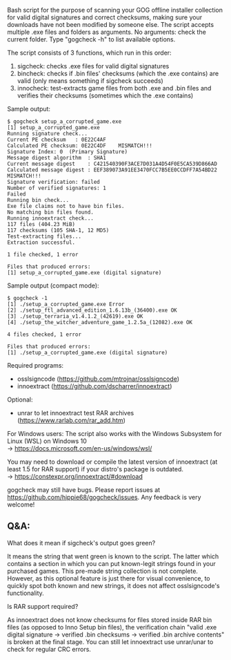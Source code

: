 Bash script for the purpose of scanning your GOG offline installer collection for valid digital signatures and correct checksums, making sure your downloads have not been modified by someone else.
The script accepts multiple .exe files and folders as arguments. No arguments: check the current folder. Type "gogcheck -h" to list available options.

The script consists of 3 functions, which run in this order:
1. sigcheck: checks .exe files for valid digital signatures
2. bincheck: checks if .bin files' checksums (which the .exe contains) are valid (only means something if sigcheck succeeds)
3. innocheck: test-extracts game files from both .exe and .bin files and verifies their checksums (sometimes which the .exe contains)

Sample output:
```
$ gogcheck setup_a_corrupted_game.exe 
[1] setup_a_corrupted_game.exe
Running signature check...
Current PE checksum   : 0E22C4AF
Calculated PE checksum: 0E22C4DF    MISMATCH!!!
Signature Index: 0  (Primary Signature)
Message digest algorithm  : SHA1
Current message digest    : C421540390F3ACE7D031A4D54F0E5CA539D866AD
Calculated message digest : EEF389073A91EE3470FCC7B5EE0CCDFF7A54BD22    MISMATCH!!!
Signature verification: failed
Number of verified signatures: 1
Failed
Running bin check...
Exe file claims not to have bin files.
No matching bin files found.
Running innoextract check...
117 files (404.23 MiB)
117 checksums (105 SHA-1, 12 MD5)
Test-extracting files...
Extraction successful.

1 file checked, 1 error

Files that produced errors:
[1] setup_a_corrupted_game.exe (digital signature)
```

Sample output (compact mode):
```
$ gogcheck -1
[1] ./setup_a_corrupted_game.exe Error
[2] ./setup_ftl_advanced_edition_1.6.13b_(36400).exe OK
[3] ./setup_terraria_v1.4.1.2_(42619).exe OK
[4] ./setup_the_witcher_adventure_game_1.2.5a_(12082).exe OK

4 files checked, 1 error

Files that produced errors:
[1] ./setup_a_corrupted_game.exe (digital signature)
```

Required programs:
- osslsigncode (https://github.com/mtrojnar/osslsigncode)
- innoextract (https://github.com/dscharrer/innoextract)

Optional:
- unrar to let innoextract test RAR archives (https://www.rarlab.com/rar_add.htm)

For Windows users: The script also works with the Windows Subsystem for Linux (WSL) on Windows 10  
-> https://docs.microsoft.com/en-us/windows/wsl/

You may need to download or compile the latest version of innoextract (at least 1.5 for RAR support) if your distro's package is outdated.  
-> https://constexpr.org/innoextract/#download

gogcheck may still have bugs. Please report issues at https://github.com/hippie68/gogcheck/issues. Any feedback is very welcome!

Q&A:
----

What does it mean if sigcheck's output goes green?

It means the string that went green is known to the script. The latter which contains a section in which you can put known-legit strings found in your purchased games. This pre-made string collection is not complete. However, as this optional feature is just there for visual convenience, to quickly spot both known and new strings, it does not affect osslsigncode's functionality.

Is RAR support required?

As innoextract does not know checksums for files stored inside RAR bin files (as opposed to Inno Setup bin files), the verification chain "valid .exe digital signature -> verified .bin checksums -> verified .bin archive contents" is broken at the final stage. You can still let innoextract use unrar/unar to check for regular CRC errors.

